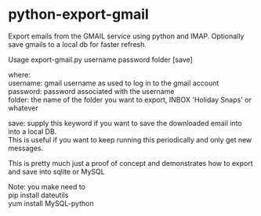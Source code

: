 python-export-gmail
===================

Export emails from the GMAIL service using python and IMAP. Optionally save gmails to a local db for faster refresh.

Usage export-gmail.py username password folder [save]

where:<br>
  username: gmail username as used to log in to the gmail account<br>
  password: password associated with the username<br>
  folder:   the name of the folder you want to export, INBOX 'Holiday Snaps' or whatever<br>

  save:     supply this keyword if you want to save the downloaded email into into a local DB.<br>
            This is useful if you want to keep running this periodically and only get new messages.<br>

This is pretty much just a proof of concept and demonstrates how to export and save into sqlite or MySQL



Note: you make need to<br>
pip install dateutils<br>
yum install MySQL-python<br>